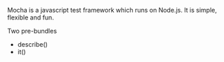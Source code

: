Mocha is a javascript test framework which runs on Node.js. It is simple, flexible and fun.

Two pre-bundles
  - describe()
  - it()
